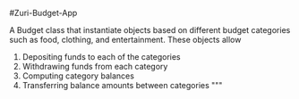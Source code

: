 #Zuri-Budget-App

A Budget class that instantiate objects based on different budget categories such as food, clothing, 
and entertainment. These objects allow
1.  Depositing funds to each of the categories
2.  Withdrawing funds from each category
3.  Computing category balances
4.  Transferring balance amounts between categories
"""     
